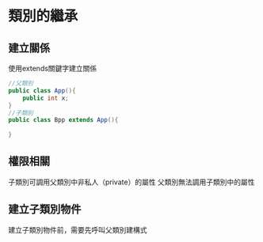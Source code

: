 # 類別的繼承
## 建立關係
使用extends關鍵字建立關係
```Java
//父類別
public class App(){
    public int x;
}
//子類別
public class Bpp extends App(){
    
}
```

## 權限相關
子類別可調用父類別中非私人（private）的屬性
父類別無法調用子類別中的屬性

## 建立子類別物件
建立子類別物件前，需要先呼叫父類別建構式